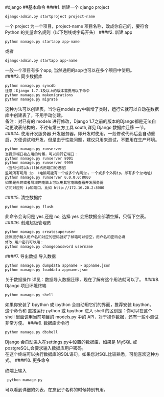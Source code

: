 #django
##基本命令
####1. 新建一个 django project

```
django-admin.py startproject project-name
```

一个 project 为一个项目，project-name 项目名称，改成你自己的，要符合Python 的变量命名规则（以下划线或字母开头）
####2. 新建 app

```
python manage.py startapp app-name
```

或者

```
django-admin.py startapp app-name
```

一般一个项目有多个app, 当然通用的app也可以在多个项目中使用。  
####3. 同步数据库

```
python manage.py syncdb
注意：Django 1.7.1及以上的版本需要用以下命令
python manage.py makemigrations
python manage.py migrate
```

这种方法可以创建表，当你在models.py中新增了类时，运行它就可以自动在数据库中创建表了，不用手动创建。  
备注：对已有的 models 进行修改，Django 1.7之前的版本的Django都是无法自动更改表结构的，不过有第三方工具 south,详见 Django 数据库迁移 一节。
####4. 使用开发服务器
开发服务器，即开发时使用，一般修改代码后会自动重启，方便调试和开发，但是由于性能问题，建议只用来测试，不要用在生产环境。

```
python manage.py runserver
当提示端口被占用的时候，可以用其它端口：
python manage.py runserver 8001
python manage.py runserver 9999
（当然也可以kill掉占用端口的进程）
监听所有可用 ip （电脑可能有一个或多个内网ip，一个或多个外网ip，即有多个ip地址）
python manage.py runserver 0.0.0.0:8000
如果是外网或者局域网电脑上可以用其它电脑查看开发服务器
访问对应的 ip加端口，比如 http://172.16.20.2:8000
```

####5. 清空数据库

```
python manage.py flush
```

此命令会询问是 yes 还是 no, 选择 yes 会把数据全部清空掉，只留下空表。
####6. 创建超级管理员

```
python manage.py createsuperuser
按照提示输入用户名和对应的密码就好了邮箱可以留空，用户名和密码必填
修改 用户密码可以用：
python manage.py changepassword username
```
####7. 导出数据 导入数据

```
python manage.py dumpdata appname > appname.json
python manage.py loaddata appname.json
```

关于数据操作 详见：数据导入数据迁移，现在了解有这个用法就可以了。
####8. Django 项目环境终端

```
python manage.py shell
```

如果你安装了 bpython 或 ipython 会自动用它们的界面，推荐安装 bpython。  
这个命令和 直接运行 python 或 bpython 进入 shell 的区别是：你可以在这个 shell 里面调用当前项目的 models.py 中的 API，对于操作数据，还有一些小测试非常方便。
####9. 数据库命令行

```
python manage.py dbshell
```

Django 会自动进入在settings.py中设置的数据库，如果是 MySQL 或 postgreSQL,会要求输入数据库用户密码。  
在这个终端可以执行数据库的SQL语句。如果您对SQL比较熟悉，可能喜欢这种方式。
####10. 更多命令

终端上输入  

```
 python manage.py
```

可以看到详细的列表，在忘记子名称的时候特别有用。  
